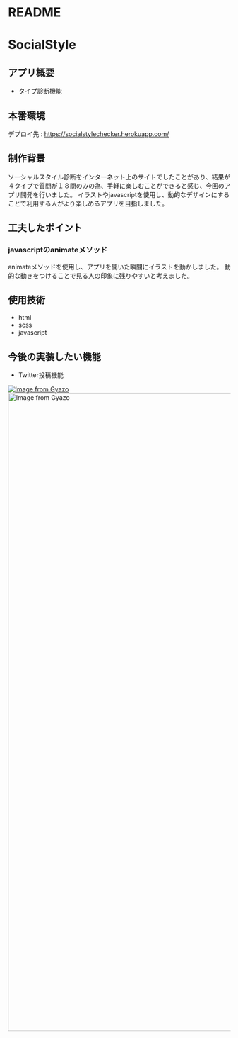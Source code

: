 # README

# SocialStyle

## アプリ概要
- タイプ診断機能

## 本番環境
デプロイ先 : https://socialstylechecker.herokuapp.com/  

## 制作背景
ソーシャルスタイル診断をインターネット上のサイトでしたことがあり、結果が４タイプで質問が１８問のみの為、手軽に楽しむことができると感じ、今回のアプリ開発を行いました。
イラストやjavascriptを使用し、動的なデザインにすることで利用する人がより楽しめるアプリを目指しました。

## 工夫したポイント
### javascriptのanimateメソッド
animateメソッドを使用し、アプリを開いた瞬間にイラストを動かしました。
動的な動きをつけることで見る人の印象に残りやすいと考えました。

## 使用技術
- html
- scss
- javascript

## 今後の実装したい機能
- Twitter投稿機能

[![Image from Gyazo](https://i.gyazo.com/b09c93c7924e03253d9b23b94e65d95a.gif)](https://gyazo.com/b09c93c7924e03253d9b23b94e65d95a)
<a href="https://gyazo.com/318ea5d029514a29c259e097529c267b"><img src="https://i.gyazo.com/318ea5d029514a29c259e097529c267b.png" alt="Image from Gyazo" width="1440"/></a>
